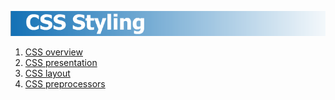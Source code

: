 [![CSS Styling](css-styling.png)]()

1. [CSS overview](01-CSS-Overview)
2. [CSS presentation](02-CSS-Presentation)
3. [CSS layout](03-CSS-Layout)
4. [CSS preprocessors](04-CSS-Preprocessors)